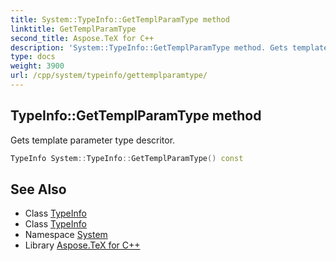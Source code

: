 ```yaml
---
title: System::TypeInfo::GetTemplParamType method
linktitle: GetTemplParamType
second_title: Aspose.TeX for C++
description: 'System::TypeInfo::GetTemplParamType method. Gets template parameter type descritor in C++.'
type: docs
weight: 3900
url: /cpp/system/typeinfo/gettemplparamtype/
---
```

## TypeInfo::GetTemplParamType method


Gets template parameter type descritor.

```cpp
TypeInfo System::TypeInfo::GetTemplParamType() const
```

## See Also

* Class [TypeInfo](../)
* Class [TypeInfo](../)
* Namespace [System](../../)
* Library [Aspose.TeX for C++](../../../)
